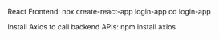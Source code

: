 React Frontend:
npx create-react-app login-app
cd login-app

Install Axios to call backend APIs:
npm install axios